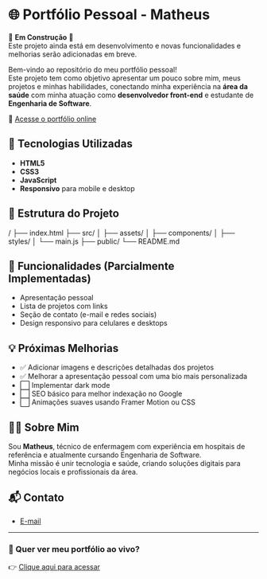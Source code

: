 # 🌐 Portfólio Pessoal - Matheus

🚧 **Em Construção** 🚧  
Este projeto ainda está em desenvolvimento e novas funcionalidades e melhorias serão adicionadas em breve.

Bem-vindo ao repositório do meu portfólio pessoal!  
Este projeto tem como objetivo apresentar um pouco sobre mim, meus projetos e minhas habilidades, conectando minha experiência na **área da saúde** com minha atuação como **desenvolvedor front-end** e estudante de **Engenharia de Software**.

🔗 [Acesse o portfólio online](https://portfolio-1-gamma-lemon.vercel.app/)

## 🚀 Tecnologias Utilizadas

- **HTML5**
- **CSS3**
- **JavaScript**
- **Responsivo** para mobile e desktop

## 📂 Estrutura do Projeto
/
├── index.html
├── src/
│ ├── assets/
│ ├── components/
│ ├── styles/
│ └── main.js
├── public/
└── README.md

## 📸 Funcionalidades (Parcialmente Implementadas)

- Apresentação pessoal
- Lista de projetos com links
- Seção de contato (e-mail e redes sociais)
- Design responsivo para celulares e desktops

## 💡 Próximas Melhorias

- ✅ Adicionar imagens e descrições detalhadas dos projetos
- ✅ Melhorar a apresentação pessoal com uma bio mais personalizada
- ⬜ Implementar dark mode
- ⬜ SEO básico para melhor indexação no Google
- ⬜ Animações suaves usando Framer Motion ou CSS

## 🧑‍💻 Sobre Mim

Sou **Matheus**, técnico de enfermagem com experiência em hospitais de referência e atualmente cursando Engenharia de Software.  
Minha missão é unir tecnologia e saúde, criando soluções digitais para negócios locais e profissionais da área.

## 📬 Contato

- [E-mail](mailto:matmiari.eng@gmail.com)

---

### 🚀 Quer ver meu portfólio ao vivo?
👉 [Clique aqui para acessar](https://portfolio-1-gamma-lemon.vercel.app/)



